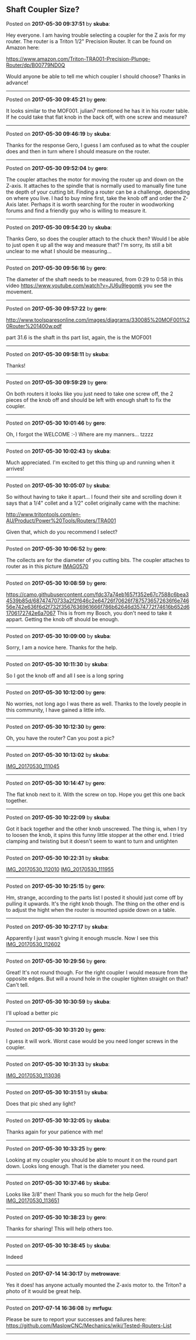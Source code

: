 ## Shaft Coupler Size?
Posted on **2017-05-30 09:37:51** by **skuba**:

Hey everyone.  I am having trouble selecting a coupler for the Z axis for my router.  The router is a Triton 1/2" Precision Router.  It can be found on Amazon here:



https://www.amazon.com/Triton-TRA001-Precision-Plunge-Router/dp/B00779ND0Q



Would anyone be able to tell me which coupler I should choose?  Thanks in advance!

---

Posted on **2017-05-30 09:45:21** by **gero**:

It looks similar to the MOF001. julian7 mentioned he has it in his router table. If he could take that flat knob in the back off, with one screw and measure?

---

Posted on **2017-05-30 09:46:19** by **skuba**:

Thanks for the response Gero, I guess I am confused as to what the coupler does and then in turn where I should measure on the router.

---

Posted on **2017-05-30 09:52:04** by **gero**:

The coupler attaches the motor for moving the router up and down on the Z-axis. It attaches to the spindle that is normally used to manually fine tune the depth of your cutting bit. Finding a router can be a challenge, depending on where you live. I had to buy mine first, take the knob off and order the Z-Axis later. Perhaps it is worth searching for the router in woodworking forums and find a friendly guy who is willing to measure it.

---

Posted on **2017-05-30 09:54:20** by **skuba**:

Thanks Gero, so does the coupler attach to the chuck then? Would I be able to just open it up all the way and measure that?  I'm sorry, its still a bit unclear to me what I should be measuring...

---

Posted on **2017-05-30 09:56:16** by **gero**:

The diameter of the shaft needs to be measured, from 0:29 to 0:58 in this video https://www.youtube.com/watch?v=JU6u9legomk you see the movement.

---

Posted on **2017-05-30 09:57:22** by **gero**:

http://www.toolsparesonline.com/images/diagrams/330085%20MOF001%20Router%201400w.pdf

part 31.6 is the shaft in ths part list, again, the is the MOF001

---

Posted on **2017-05-30 09:58:11** by **skuba**:

Thanks!

---

Posted on **2017-05-30 09:59:29** by **gero**:

On both routers it looks like you just need to take one screw off, the 2 pieces of the knob off and should be left with enough shaft to fix the coupler.

---

Posted on **2017-05-30 10:01:46** by **gero**:

Oh, I forgot the WELCOME :-) Where are my manners... tzzzz

---

Posted on **2017-05-30 10:02:43** by **skuba**:

Much appreciated.  I'm excited to get this thing up and running when it arrives!

---

Posted on **2017-05-30 10:05:07** by **skuba**:

So without having to take it apart... I found their site and scrolling down it says that a 1/4" collet and a 1/2" collet originally came with the machine:



http://www.tritontools.com/en-AU/Product/Power%20Tools/Routers/TRA001



Given that, which do you recommend I select?

---

Posted on **2017-05-30 10:06:52** by **gero**:

The collects are for the diameter of you cutting bits. The coupler attaches to router as in this picture  [IMAG0570](/images/pt/ptu8_imag0570.jpg.jpg)

---

Posted on **2017-05-30 10:08:59** by **gero**:

https://camo.githubusercontent.com/fdc37a74eb1657f352e67c7588c6bea34539b85d/68747470733a2f2f646c2e64726f70626f7875736572636f6e74656e742e636f6d2f732f3567636961666f786b62646d3574772f74616b652d61706172742e6a7067 This is from my Bosch, you don't need to take it appart. Getting the knob off should be enough.

---

Posted on **2017-05-30 10:09:00** by **skuba**:

Sorry, I am a novice here. Thanks for the help.

---

Posted on **2017-05-30 10:11:30** by **skuba**:

So I got the knob off and all I see is a long spring

---

Posted on **2017-05-30 10:12:00** by **gero**:

No worries, not long ago I was there as well. Thanks to the lovely people in this community, I have gained a little info.

---

Posted on **2017-05-30 10:12:30** by **gero**:

Oh, you have the router? Can you post a pic?

---

Posted on **2017-05-30 10:13:02** by **skuba**:

[IMG_20170530_111045](/images/yz/yzoe_img_20170530_111045.jpg.jpg)

---

Posted on **2017-05-30 10:14:47** by **gero**:

The flat knob next to it. With the screw on top. Hope you get this one back together.

---

Posted on **2017-05-30 10:22:09** by **skuba**:

Got it back together and the other knob unscrewed.  The thing is, when I try to loosen the knob, it spins this funny little stopper at the other end.  I tried clamping and twisting but it doesn't seem to want to turn and untighten

---

Posted on **2017-05-30 10:22:31** by **skuba**:

[IMG_20170530_112010](/images/eh/ehrx_img_20170530_112010.jpg.jpg)  [IMG_20170530_111955](/images/h7/h7os_img_20170530_111955.jpg.jpg)

---

Posted on **2017-05-30 10:25:15** by **gero**:

Hm, strange, according to the parts list I posted it should just come off by pulling it upwards. It's the right knob though. The thing on the other end is to adjust the hight when the router is mounted upside down on a table.

---

Posted on **2017-05-30 10:27:17** by **skuba**:

Apparently I just wasn't giving it enough muscle.  Now I see this [IMG_20170530_112602](/images/ao/aonf_img_20170530_112602.jpg.jpg)

---

Posted on **2017-05-30 10:29:56** by **gero**:

Great! It's not round though. For the right coupler I would measure from the opposite edges. But will a round hole in the coupler tighten straight on that? Can't tell.

---

Posted on **2017-05-30 10:30:59** by **skuba**:

I'll upload a better pic

---

Posted on **2017-05-30 10:31:20** by **gero**:

I guess it will work. Worst case would be you need longer screws in the coupler.

---

Posted on **2017-05-30 10:31:33** by **skuba**:

[IMG_20170530_113036](/images/sb/sb2y_img_20170530_113036.jpg.jpg)

---

Posted on **2017-05-30 10:31:51** by **skuba**:

Does that pic shed any light?

---

Posted on **2017-05-30 10:32:05** by **skuba**:

Thanks again for your patience with me!

---

Posted on **2017-05-30 10:33:25** by **gero**:

Looking at my coupler you should be able to mount it on the round part down. Looks long enough. That is the diameter you need.

---

Posted on **2017-05-30 10:37:46** by **skuba**:

Looks like 3/8" then!  Thank you so much for the help Gero! [IMG_20170530_113651](/images/j4/j4ot_img_20170530_113651.jpg.jpg)

---

Posted on **2017-05-30 10:38:23** by **gero**:

Thanks for sharing! This will help others too.

---

Posted on **2017-05-30 10:38:45** by **skuba**:

Indeed

---

Posted on **2017-07-14 14:30:17** by **metrowave**:

Yes it does! has anyone actually mounted the Z-axis motor to. the Triton? a photo of it would be great help.

---

Posted on **2017-07-14 16:36:08** by **mrfugu**:

Please be sure to report your successes and failures here: https://github.com/MaslowCNC/Mechanics/wiki/Tested-Routers-List

---

